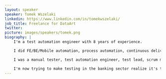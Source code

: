 ```yaml
---
layout: speaker
speaker: Tomek Wszelaki
linkedin: https://www.linkedin.com/in/tomekwszelaki/
job_title: Freelance for DataArt
twitter:
picture: images/speakers/tomek.png
biography: |
    I'm a test automation engineer with 8 years of experience.

    I did FE/BE/Mobile automation, process automation, continuous delivery, and more in Python, Java and Node.js.

    I was a manual tester, test automation engineer, test lead, scrum master, QA mentor, business analyst and QA community master.

    I'm now trying to make testing in the banking sector realize it's the 21 century already :P
---
```

